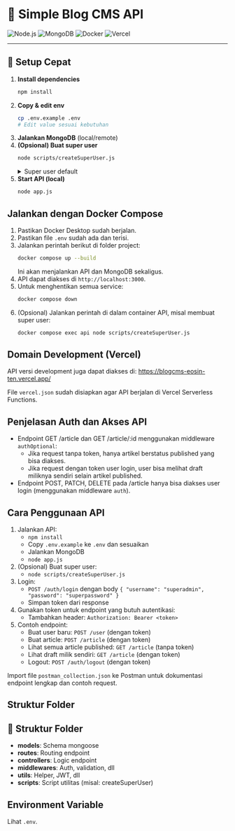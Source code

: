 
# 📝 Simple Blog CMS API

![Node.js](https://img.shields.io/badge/Node.js-18.x-green?logo=node.js)
![MongoDB](https://img.shields.io/badge/MongoDB-%3E%3D4.0-brightgreen?logo=mongodb)
![Docker](https://img.shields.io/badge/Docker-ready-blue?logo=docker)
![Vercel](https://img.shields.io/badge/Vercel-deployable-black?logo=vercel)

---

## 🚀 Setup Cepat

1. **Install dependencies**
   ```bash
   npm install
   ```
2. **Copy & edit env**
   ```bash
   cp .env.example .env
   # Edit value sesuai kebutuhan
   ```
3. **Jalankan MongoDB** (local/remote)
4. **(Opsional) Buat super user**
   ```bash
   node scripts/createSuperUser.js
   ```
   <details>
   <summary>Super user default</summary>
   <ul>
   <li>username: <code>superadmin</code></li>
   <li>password: <code>superpassword</code></li>
   </ul>
   </details>
5. **Start API (local)**
   ```bash
   node app.js
   ```


## Jalankan dengan Docker Compose

1. Pastikan Docker Desktop sudah berjalan.
2. Pastikan file `.env` sudah ada dan terisi.
3. Jalankan perintah berikut di folder project:
   ```bash
   docker compose up --build
   ```
   Ini akan menjalankan API dan MongoDB sekaligus.
4. API dapat diakses di `http://localhost:3000`.
5. Untuk menghentikan semua service:
   ```bash
   docker compose down
   ```
6. (Opsional) Jalankan perintah di dalam container API, misal membuat super user:
   ```bash
   docker compose exec api node scripts/createSuperUser.js
   ```

## Domain Development (Vercel)

API versi development juga dapat diakses di:
https://blogcms-eosin-ten.vercel.app/

File `vercel.json` sudah disiapkan agar API berjalan di Vercel Serverless Functions.


## Penjelasan Auth dan Akses API

- Endpoint GET /article dan GET /article/:id menggunakan middleware `authOptional`:
  - Jika request tanpa token, hanya artikel berstatus published yang bisa diakses.
  - Jika request dengan token user login, user bisa melihat draft miliknya sendiri selain artikel published.
- Endpoint POST, PATCH, DELETE pada /article hanya bisa diakses user login (menggunakan middleware `auth`).

## Cara Penggunaan API

1. Jalankan API:
   - `npm install`
   - Copy `.env.example` ke `.env` dan sesuaikan
   - Jalankan MongoDB
   - `node app.js`
2. (Opsional) Buat super user:
   - `node scripts/createSuperUser.js`
3. Login:
   - `POST /auth/login` dengan body `{ "username": "superadmin", "password": "superpassword" }`
   - Simpan token dari response
4. Gunakan token untuk endpoint yang butuh autentikasi:
   - Tambahkan header: `Authorization: Bearer <token>`
5. Contoh endpoint:
   - Buat user baru: `POST /user` (dengan token)
   - Buat article: `POST /article` (dengan token)
   - Lihat semua article published: `GET /article` (tanpa token)
   - Lihat draft milik sendiri: `GET /article` (dengan token)
   - Logout: `POST /auth/logout` (dengan token)

Import file `postman_collection.json` ke Postman untuk dokumentasi endpoint lengkap dan contoh request.

## Struktur Folder

## 📁 Struktur Folder
- **models**: Schema mongoose
- **routes**: Routing endpoint
- **controllers**: Logic endpoint
- **middlewares**: Auth, validation, dll
- **utils**: Helper, JWT, dll
- **scripts**: Script utilitas (misal: createSuperUser)

## Environment Variable
Lihat `.env`.
